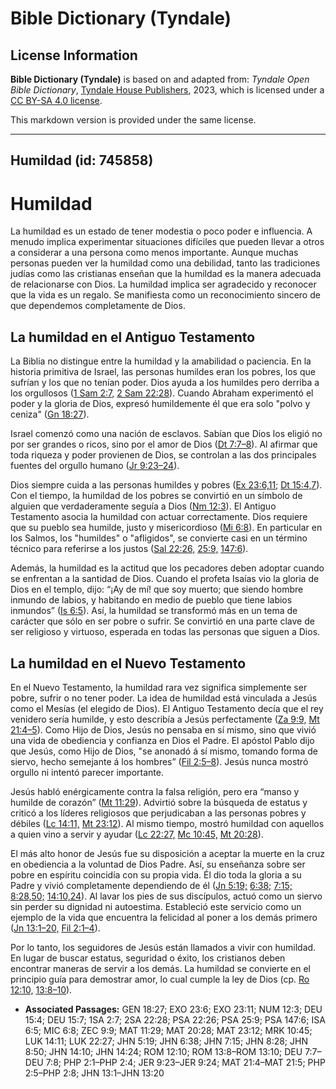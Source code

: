 # Bible Dictionary (Tyndale)

## License Information

**Bible Dictionary (Tyndale)** is based on and adapted from: _Tyndale Open Bible Dictionary_, [Tyndale House Publishers](https://tyndaleopenresources.com/), 2023, which is licensed under a [CC BY-SA 4.0 license](https://creativecommons.org/licenses/by-sa/4.0/legalcode.en).

This markdown version is provided under the same license.



--------------------------------

## Humildad (id: 745858)

Humildad
========

La humildad es un estado de tener modestia o poco poder e influencia. A menudo implica experimentar situaciones difíciles que pueden llevar a otros a considerar a una persona como menos importante. Aunque muchas personas pueden ver la humildad como una debilidad, tanto las tradiciones judías como las cristianas enseñan que la humildad es la manera adecuada de relacionarse con Dios. La humildad implica ser agradecido y reconocer que la vida es un regalo. Se manifiesta como un reconocimiento sincero de que dependemos completamente de Dios.

La humildad en el Antiguo Testamento
------------------------------------

La Biblia no distingue entre la humildad y la amabilidad o paciencia. En la historia primitiva de Israel, las personas humildes eran los pobres, los que sufrían y los que no tenían poder. Dios ayuda a los humildes pero derriba a los orgullosos ([1 Sam 2:7,](https://ref.ly/1Sam2:7) [2 Sam 22:28](https://ref.ly/2Sam22:28)). Cuando Abraham experimentó el poder y la gloria de Dios, expresó humildemente él que era solo "polvo y ceniza" ([Gn 18:27](https://ref.ly/Gen18:27)).

Israel comenzó como una nación de esclavos. Sabían que Dios los eligió no por ser grandes o ricos, sino por el amor de Dios ([Dt 7:7–8](https://ref.ly/Deut7:7-Deut7:8)). Al afirmar que toda riqueza y poder provienen de Dios, se controlan a las dos principales fuentes del orgullo humano ([Jr 9:23–24](https://ref.ly/Jer9:23-Jer9:24)).

Dios siempre cuida a las personas humildes y pobres ([Ex 23:6,11;](https://ref.ly/Exod23:6,Exod23:11) [Dt 15:4,7](https://ref.ly/Deut15:4,Deut15:7)). Con el tiempo, la humildad de los pobres se convirtió en un símbolo de alguien que verdaderamente seguía a Dios ([Nm 12:3](https://ref.ly/Num12:3)). El Antiguo Testamento asocia la humildad con actuar correctamente. Dios requiere que su pueblo sea humilde, justo y misericordioso ([Mi 6:8](https://ref.ly/Mic6:8)). En particular en los Salmos, los "humildes" o "afligidos", se convierte casi en un término técnico para referirse a los justos ([Sal 22:26,](https://ref.ly/Ps22:26) [25:9,](https://ref.ly/Ps25:9) [147:6](https://ref.ly/Ps147:6)).

Además, la humildad es la actitud que los pecadores deben adoptar cuando se enfrentan a la santidad de Dios. Cuando el profeta Isaías vio la gloria de Dios en el templo, dijo: “¡Ay de mí! que soy muerto; que siendo hombre inmundo de labios, y habitando en medio de pueblo que tiene labios inmundos” ([Is 6:5](https://ref.ly/Isa6:5)). Así, la humildad se transformó más en un tema de carácter que sólo en ser pobre o sufrir. Se convirtió en una parte clave de ser religioso y virtuoso, esperada en todas las personas que siguen a Dios.

La humildad en el Nuevo Testamento
----------------------------------

En el Nuevo Testamento, la humildad rara vez significa simplemente ser pobre, sufrir o no tener poder. La idea de humildad está vinculada a Jesús como el Mesías (el elegido de Dios). El Antiguo Testamento decía que el rey venidero sería humilde, y esto describía a Jesús perfectamente ([Za 9:9,](https://ref.ly/Zech9:9) [Mt 21:4–5](https://ref.ly/Matt21:4-Matt21:5)). Como Hijo de Dios, Jesús no pensaba en sí mismo, sino que vivió una vida de obediencia y confianza en Dios el Padre. El apóstol Pablo dijo que Jesús, como Hijo de Dios, "se anonadó á sí mismo, tomando forma de siervo, hecho semejante á los hombres” ([Fil 2:5–8](https://ref.ly/Phil2:5-Phil2:8)). Jesús nunca mostró orgullo ni intentó parecer importante.

Jesús habló enérgicamente contra la falsa religión, pero era “manso y humilde de corazón” ([Mt 11:29](https://ref.ly/Matt11:29)). Advirtió sobre la búsqueda de estatus y criticó a los líderes religiosos que perjudicaban a las personas pobres y débiles ([Lc 14:11,](https://ref.ly/Luke14:11) [Mt 23:12](https://ref.ly/Matt23:12)). Al mismo tiempo, mostró humildad con aquellos a quien vino a servir y ayudar ([Lc 22:27,](https://ref.ly/Luke22:27) [Mc 10:45,](https://ref.ly/Mark10:45) [Mt 20:28](https://ref.ly/Matt20:28)).

El más alto honor de Jesús fue su disposición a aceptar la muerte en la cruz en obediencia a la voluntad de Dios Padre. Así, su enseñanza sobre ser pobre en espíritu coincidía con su propia vida. Él dio toda la gloria a su Padre y vivió completamente dependiendo de él ([Jn 5:19;](https://ref.ly/John5:19) [6:38;](https://ref.ly/John6:38) [7:15;](https://ref.ly/John7:15) [8:28,50;](https://ref.ly/John8:28,John8:50) [14:10,24](https://ref.ly/John14:10,John14:24)). Al lavar los pies de sus discípulos, actuó como un siervo sin perder su dignidad ni autoestima. Estableció este servicio como un ejemplo de la vida que encuentra la felicidad al poner a los demás primero ([Jn 13:1–20,](https://ref.ly/John13:1-John13:20) [Fil 2:1–4](https://ref.ly/Phil2:1-Phil2:4)).

Por lo tanto, los seguidores de Jesús están llamados a vivir con humildad. En lugar de buscar estatus, seguridad o éxito, los cristianos deben encontrar maneras de servir a los demás. La humildad se convierte en el principio guía para demostrar amor, lo cual cumple la ley de Dios (cp. [Ro 12:10,](https://ref.ly/Rom12:10) [13:8–10](https://ref.ly/Rom13:8-Rom13:10)).

* **Associated Passages:** GEN 18:27; EXO 23:6; EXO 23:11; NUM 12:3; DEU 15:4; DEU 15:7; 1SA 2:7; 2SA 22:28; PSA 22:26; PSA 25:9; PSA 147:6; ISA 6:5; MIC 6:8; ZEC 9:9; MAT 11:29; MAT 20:28; MAT 23:12; MRK 10:45; LUK 14:11; LUK 22:27; JHN 5:19; JHN 6:38; JHN 7:15; JHN 8:28; JHN 8:50; JHN 14:10; JHN 14:24; ROM 12:10; ROM 13:8–ROM 13:10; DEU 7:7–DEU 7:8; PHP 2:1–PHP 2:4; JER 9:23–JER 9:24; MAT 21:4–MAT 21:5; PHP 2:5–PHP 2:8; JHN 13:1–JHN 13:20

